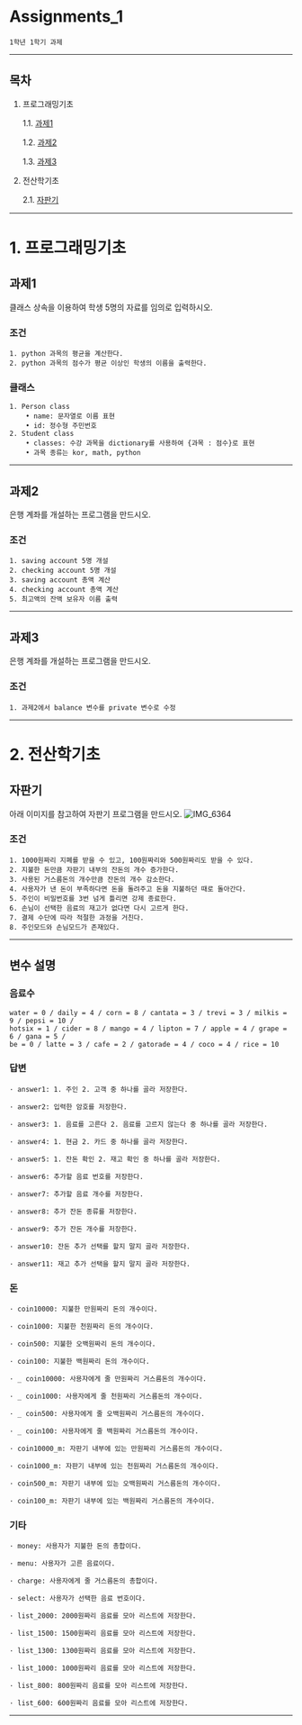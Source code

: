 # Assignments_1
    1학년 1학기 과제
---

## 목차
1. 프로그래밍기초

    1.1. [과제1](#과제1)
    
    1.2. [과제2](#과제2)
    
    1.3. [과제3](#과제3)
    
2. 전산학기초

    2.1. [자판기](#자판기)

---

# 1. 프로그래밍기초

## 과제1

클래스 상속을 이용하여 학생 5명의 자료를 임의로 입력하시오.

### 조건
    1. python 과목의 평균을 계산한다.
    2. python 과목의 점수가 평균 이상인 학생의 이름을 출력한다.
### 클래스
    1. Person class
        • name: 문자열로 이름 표현
        • id: 정수형 주민번호
    2. Student class
        • classes: 수강 과목을 dictionary를 사용하여 {과목 : 점수}로 표현
        • 과목 종류는 kor, math, python
    
---
    
## 과제2

은행 계좌를 개설하는 프로그램을 만드시오.

### 조건
    1. saving account 5명 개설
    2. checking account 5명 개설
    3. saving account 총액 계산
    4. checking account 총액 계산
    5. 최고액의 잔액 보유자 이름 출력
    
---
    
## 과제3

은행 계좌를 개설하는 프로그램을 만드시오.

### 조건
    1. 과제2에서 balance 변수를 private 변수로 수정

     
---

# 2. 전산학기초

## 자판기

아래 이미지를 참고하여 자판기 프로그램을 만드시오.
![IMG_6364](https://user-images.githubusercontent.com/80446951/187058489-44368217-663f-404d-a897-5fe9e4b33f65.JPG)

### 조건
    1. 1000원짜리 지폐를 받을 수 있고, 100원짜리와 500원짜리도 받을 수 있다.
    2. 지불한 돈만큼 자판기 내부의 잔돈의 개수 증가한다.
    3. 사용된 거스름돈의 개수만큼 잔돈의 개수 감소한다.
    4. 사용자가 낸 돈이 부족하다면 돈을 돌려주고 돈을 지불하던 때로 돌아간다.
    5. 주인이 비밀번호를 3번 넘게 틀리면 강제 종료한다.
    6. 손님이 선택한 음료의 재고가 없다면 다시 고르게 한다.
    7. 결제 수단에 따라 적절한 과정을 거친다.
    8. 주인모드와 손님모드가 존재있다.

---

## 변수 설명

### 음료수
    water = 0 / daily = 4 / corn = 8 / cantata = 3 / trevi = 3 / milkis = 9 / pepsi = 10 /
    hotsix = 1 / cider = 8 / mango = 4 / lipton = 7 / apple = 4 / grape = 6 / gana = 5 /
    be = 0 / latte = 3 / cafe = 2 / gatorade = 4 / coco = 4 / rice = 10

### 답변
    · answer1: 1. 주인 2. 고객 중 하나를 골라 저장한다.
    
    · answer2: 입력한 암호를 저장한다.
    
    · answer3: 1. 음료를 고른다 2. 음료를 고르지 않는다 중 하나를 골라 저장한다.
    
    · answer4: 1. 현금 2. 카드 중 하나를 골라 저장한다.
    
    · answer5: 1. 잔돈 확인 2. 재고 확인 중 하나를 골라 저장한다.
    
    · answer6: 추가할 음료 번호를 저장한다.
    
    · answer7: 추가할 음료 개수를 저장한다.
    
    · answer8: 추가 잔돈 종류를 저장한다.
    
    · answer9: 추가 잔돈 개수를 저장한다.
    
    · answer10: 잔돈 추가 선택를 할지 말지 골라 저장한다.
    
    · answer11: 재고 추가 선택을 할지 말지 골라 저장한다.

### 돈
    · coin10000: 지불한 만원짜리 돈의 개수이다.
    
    · coin1000: 지불한 천원짜리 돈의 개수이다.
    
    · coin500: 지불한 오백원짜리 돈의 개수이다.
    
    · coin100: 지불한 백원짜리 돈의 개수이다.
    
    · _ coin10000: 사용자에게 줄 만원짜리 거스름돈의 개수이다.
    
    · _ coin1000: 사용자에게 줄 천원짜리 거스름돈의 개수이다.
    
    · _ coin500: 사용자에게 줄 오백원짜리 거스름돈의 개수이다.
    
    · _ coin100: 사용자에게 줄 백원짜리 거스름돈의 개수이다.
    
    · coin10000_m: 자판기 내부에 있는 만원짜리 거스름돈의 개수이다.
    
    · coin1000_m: 자판기 내부에 있는 천원짜리 거스름돈의 개수이다.
    
    · coin500_m: 자판기 내부에 있는 오백원짜리 거스름돈의 개수이다.
    
    · coin100_m: 자판기 내부에 있는 백원짜리 거스름돈의 개수이다.

### 기타
    · money: 사용자가 지불한 돈의 총합이다.
    
    · menu: 사용자가 고른 음료이다.
    
    · charge: 사용자에게 줄 거스름돈의 총합이다.
    
    · select: 사용자가 선택한 음료 번호이다.
    
    · list_2000: 2000원짜리 음료를 모아 리스트에 저장한다.
    
    · list_1500: 1500원짜리 음료를 모아 리스트에 저장한다.
    
    · list_1300: 1300원짜리 음료를 모아 리스트에 저장한다.
    
    · list_1000: 1000원짜리 음료를 모아 리스트에 저장한다.
    
    · list_800: 800원짜리 음료를 모아 리스트에 저장한다.
    
    · list_600: 600원짜리 음료를 모아 리스트에 저장한다.

---
